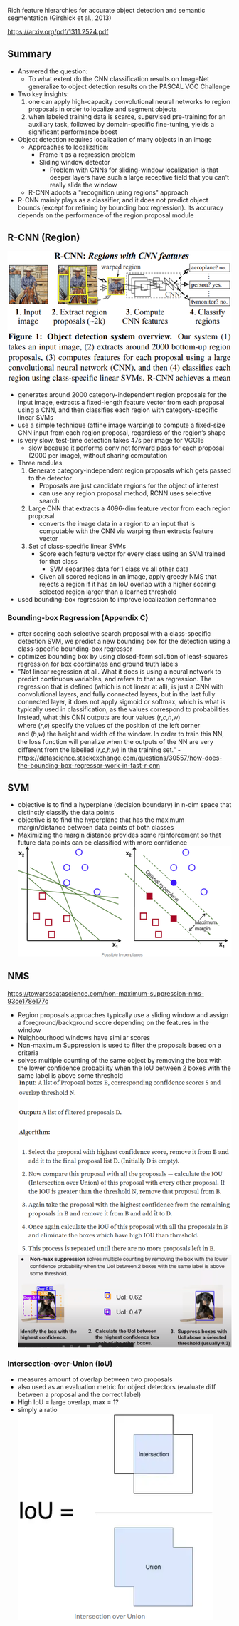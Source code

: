 Rich feature hierarchies for accurate object detection and semantic segmentation (Girshick et al., 2013)

https://arxiv.org/pdf/1311.2524.pdf

## Summary
- Answered the question: 
	- To what extent do the CNN classification results on ImageNet generalize to object detection results on the PASCAL VOC Challenge
- Two key insights:
	1. one can apply high-capacity convolutional neural networks to region proposals in order to localize and segment objects
	2. when labeled training data is scarce, supervised pre-training for an auxiliary task, followed by domain-specific fine-tuning, yields a significant performance boost
- Object detection requires localization of many objects in an image
	- Approaches to localization:
		- Frame it as a regression problem
		- Sliding window detector
			- Problem with CNNs for sliding-window localization is that deeper layers have such a large receptive field that you can't really slide the window
	- R-CNN adopts a "recognition using regions" approach
- R-CNN mainly plays as a classifier, and it does not predict object bounds (except for refining by bounding box regression). Its accuracy depends on the performance of the region proposal module
## R-CNN (Region)
![](../../../images/Pasted%20image%202819432.png)
- generates around 2000 category-independent region proposals for the input image, extracts a fixed-length feature vector from each proposal using a CNN, and then classifies each region with category-specific linear SVMs
- use a simple technique (affine image warping) to compute a fixed-size CNN input from each region proposal, regardless of the region’s shape
- is very slow, test-time detection takes 47s per image for VGG16
	- slow because it performs conv net forward pass for each proposal (2000 per image), without sharing computation
- Three modules
	1. Generate category-independent region proposals which gets passed to the detector
		- Proposals are just candidate regions for the object of interest
		- can use any region proposal method, RCNN uses selective search
	2. Large CNN that extracts a 4096-dim feature vector from each region proposal
		- converts the image data in a region to an input that is computable with the CNN via warping then extracts feature vector
	3. Set of class-specific linear SVMs
		- Score each feature vector for every class using an SVM trained for that class
			- SVM separates data for 1 class vs all other data
		- Given all scored regions in an image, apply greedy NMS that rejects a region if it has an IoU overlap with a higher scoring selected region larger than a learned threshold
- used bounding-box regression to improve localization performance

### Bounding-box Regression (Appendix C)
- after scoring each selective search proposal with a class-specific detection SVM, we predict a new bounding box for the detection using a class-specific bounding-box regressor
- optimizes bounding box by using closed-form solution of least-squares regression for box coordinates and ground truth labels
- "Not linear regression at all. What it does is using a neural network to predict continuous variables, and refers to that as regression. The regression that is defined (which is not linear at all), is just a CNN with convolutional layers, and fully connected layers, but in the last fully connected layer, it does not apply sigmoid or softmax, which is what is typically used in classification, as the values correspond to probabilities. Instead, what this CNN outputs are four values (𝑟,𝑐,ℎ,𝑤) where (𝑟,𝑐) specify the values of the position of the left corner and (ℎ,𝑤) the height and width of the window. In order to train this NN, the loss function will penalize when the outputs of the NN are very different from the labelled (𝑟,𝑐,ℎ,𝑤) in the training set." - https://datascience.stackexchange.com/questions/30557/how-does-the-bounding-box-regressor-work-in-fast-r-cnn

## SVM
- objective is to find a hyperplane (decision boundary) in n-dim space that distinctly classify the data points
- objective is to find the hyperplane that has the maximum margin/distance between data points of both classes
- Maximizing the margin distance provides some reinforcement so that future data points can be classified with more confidence
![](../../../images/Pasted%20image%2020221218112950.png)

## NMS
https://towardsdatascience.com/non-maximum-suppression-nms-93ce178e177c
- Region proposals approaches typically use a sliding window and assign a foreground/background score depending on the features in the window
- Neighbourhood windows have similar scores
- Non-maximum Suppression is used to filter the proposals based on a criteria
- solves multiple counting of the same object by removing the box with the lower confidence probability when the IoU between 2 boxes with the same label is above some threshold
![](../../../images/Pasted%20image%2020221218113042.png)
![](../../../images/Pasted%20image%2020221218173549.png)
### Intersection-over-Union (IoU)
- measures amount of overlap between two proposals
- also used as an evaluation metric for object detectors (evaluate diff between a proposal and the correct label)
- High IoU = large overlap, max = 1?
- simply a ratio
![](../../../images/Pasted%20image%2020221218113104.png)

